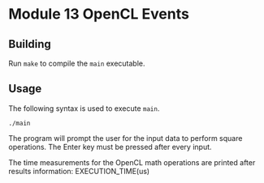 # Module 13 OpenCL Events

## Building
Run `make` to compile the `main` executable.

## Usage
The following syntax is used to execute `main`.
```
./main
```
The program will prompt the user for the input data to perform square operations.
The Enter key must be pressed after every input.

The time measurements for the OpenCL math operations are printed after results information:
EXECUTION_TIME(us)
